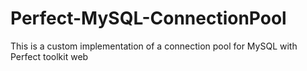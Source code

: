 # Perfect-MySQL-ConnectionPool
This is a custom implementation of a connection pool for MySQL with Perfect toolkit web
